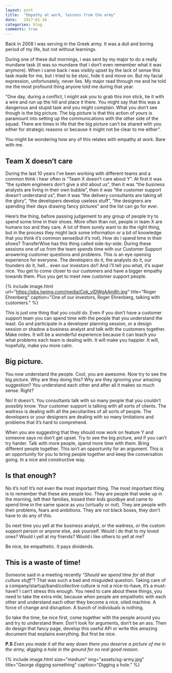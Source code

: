 ```yaml
---
layout: post
title:  "Empathy at work, lessons from the army"
date:   2017-01-26
categories: blog
comments: true
---
```

Back in 2008 I was serving in the Greek army. It was a dull and boring period of my life, but not without learnings.

During one of these dull mornings, i was sent by my major to do a really mundane task (it was so mundane that i don’t even remember what it was anymore). When i came back i was visibly upset by the lack of sense this task made for me, but i tried to be stoic, hide it and move on. But my facial expression, unfortunately, never lies. My major read through me and he told me the most profound thing anyone told me during that year.

“One day, during a conflict, I might ask you to grab this iron stick, tie it with a wire and run up the hill and place it there. You might say that this was a dangerous and stupid task and you might complain. What you don’t see though is the big picture. The big picture is that this action of yours is paramount into setting up the communications with the other side of the squad. There are times in life that the big picture can’t be shared with you either for strategic reasons or because it might not be clear to me either”.

You might be wondering how any of this relates with empathy at work. Bare with me.

## Team X doesn’t care
During the last 10 years I’ve been working with different teams and a common think i hear often is “Team X doesn’t care about Y”. At first it was “the system engineers don’t give a shit about us”, then it was “the business analysts are living in their own bubble”, then it was “the customer support doesn’t understand us”, then it was “the delivery consultants are taking all the glory”, “the developers develop useless stuff”, “the designers are spending their days drawing fancy pictures” and the list can go for ever.

Here’s the thing, before passing judgement to any group of people try to spend some time in their shoes. More often than not, people in team X are humans too and they care. A lot of them surely want to do the right thing, but in the process they might lack some information or a bit of knowledge that you think it’s common sense(but it’s not).
How do i spend time in their shoes?
TransferWise has this thing called side-by-side. During these sessions one of us from the team spends time with our Customer Support answering customer questions and problems. This is an eye opening experience for everyone. The developers do it, the analysts do it, our founders do it, hell… even our investors do!! And i’ll tell you what, it’s super nice. You get to come closer to our customers and have a bigger empathy towards them. Plus you get to meet new customer support people.

{% include image.html url="https://pbs.twimg.com/media/Cpk_ylDWgAAjn8h.jpg" title="Roger Ehrenberg" caption="One of our investors, Roger Ehrenberg, talking with customers." %}

This is just one thing that you could do. Even if you don’t have a customer support team you can spend time with the people that you understand the least. Go and participate in a developer planning session, or a design session or shadow a business analyst and talk with the customers together. Make notes. It will be a wonderful experience because it can teach you what problems each team is dealing with. It will make you happier. It will, hopefully, make you more calm.

## Big picture.

You now understand the people. Cool, you are awesome. Now try to see the big picture. Why are they doing this? Why are they ignoring your amazing suggestion? You understand each other and after all it makes so much sense. Right?

No! It doesn’t. You consultants talk with so many people that you couldn’t possibly know. Your customer support is talking with all sorts of clients. The waitress is dealing with all the peculiarities of all sorts of people. The developers or your designers are dealing with so many limitations and problems that it’s hard to comprehend.

When you are suggesting that they should now work on feature Y and someone says no don’t get upset. Try to see the big picture, and if you can’t try harder. Talk with more people, spend more time with them. Bring different people together. This isn’t an opportunity for an argument. This is an opportunity for you to bring people together and keep the conversation going. In a nice and constructive way.

## Is that enough?

No it’s not! It’s not even the most important thing. The most important thing is to remember that these are people too. They are people that woke up in the morning, left their families, kissed their kids goodbye and came to spend time in the same space as you (virtually or not). They are people with their problems, fears and ambitions. They are not black boxes, they don’t have to do any of this.

So next time you yell at the business analyst, or the waitress, or the custom support person or anyone else, ask yourself. Would i do that to my loved ones? Would i yell at my friends? Would i like others to yell at me?

Be nice, be empathetic. It pays dividends.

## This is a waste of time!

Someone said in a meeting recently _“Should we spend time for all that culture stuff”_? That was such a bad and misguided question. Taking care of a company/startup/band/collective culture is not a nice-to-have, it’s a must-have!! I can’t stress this enough. You need to care about these things, you need to take the extra mile, because when people are empathetic with each other and understand each other they become a nice, oiled machine. A force of change and disruption. A bunch of individuals is nothing.

So take the time, be nice first, come together with the people around you and try to understand them. Don’t look for arguments, don’t be an ass. Then do design that fancy page, develop this useful APi or write this amazing document that explains everything. But first be nice.

**P.S** _Even you made it all the way down there you deserve a picture of me in the army, digging a hole in the ground for no real good reason._

{% include image.html size="medium" img="assets/sg-army.jpg" title="George digging something" caption="Digging a hole." %}
